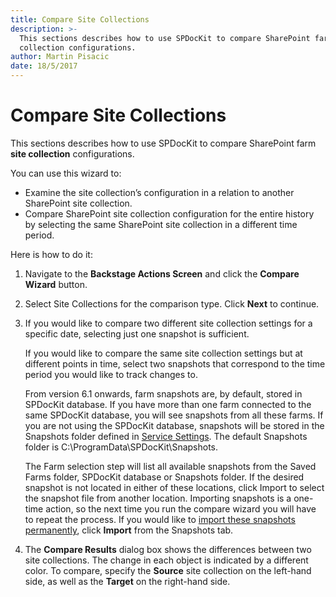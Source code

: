 ```yaml
---
title: Compare Site Collections
description: >-
  This sections describes how to use SPDocKit to compare SharePoint farm site
  collection configurations.
author: Martin Pisacic
date: 18/5/2017
---
```


# Compare Site Collections

This sections describes how to use SPDocKit to compare SharePoint farm **site collection** configurations.

You can use this wizard to:

* Examine the site collection’s configuration in a relation to another SharePoint site collection.
* Compare SharePoint site collection configuration for the entire history by selecting the same SharePoint site collection in a different time period.

Here is how to do it:

1. Navigate to the **Backstage Actions Screen** and click the **Compare Wizard** button.
2. Select Site Collections for the comparison type. Click **Next** to continue.
3. If you would like to compare two different site collection settings for a specific date, selecting just one snapshot is sufficient.

   If you would like to compare the same site collection settings but at different points in time, select two snapshots that correspond to the time period you would like to track changes to.

   From version 6.1 onwards, farm snapshots are, by default, stored in SPDocKit database. If you have more than one farm connected to the same SPDocKit database, you will see snapshots from all these farms. If you are not using the SPDocKit database, snapshots will be stored in the Snapshots folder defined in [Service Settings](../configure-and-extend-spdockit/options-wizard.md#service-settings). The default Snapshots folder is C:\ProgramData\SPDocKit\Snapshots.

   The Farm selection step will list all available snapshots from the Saved Farms folder, SPDocKit database or Snapshots folder. If the desired snapshot is not located in either of these locations, click Import to select the snapshot file from another location. Importing snapshots is a one-time action, so the next time you run the compare wizard you will have to repeat the process. If you would like to [import these snapshots permanently](../create-sharepoint-farm-snapshots/snapshots-screen.md), click **Import** from the Snapshots tab.

4. The **Compare Results** dialog box shows the differences between two site collections. The change in each object is indicated by a different color. To compare, specify the **Source** site collection on the left-hand side, as well as the **Target** on the right-hand side.

